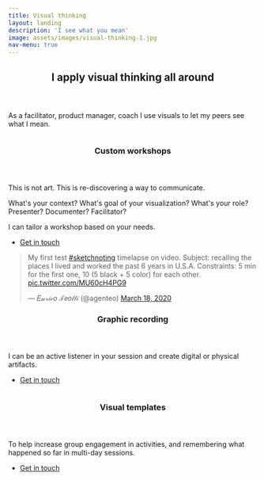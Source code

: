 ```yaml
---
title: Visual thinking
layout: landing
description: 'I see what you mean'
image: assets/images/visual-thinking-1.jpg
nav-menu: true
---
```


<!-- Main -->
<div id="main">

<!-- One -->
<section id="one">
	<div class="inner">
		<header class="major">
			<h2>I apply visual thinking all around</h2>
		</header>
		<p>As a facilitator, product manager, coach I use visuals to let my peers see what I mean.</p>
	</div>
</section>

<!-- Two -->
<section id="two" class="spotlights">
	<section>
		<div class="image">
			<img src="{% link assets/images/visualization-workshop.jpg %}" alt="" data-position="center center" />
		</div>
		<div class="content">
			<div class="inner">
				<header class="major">
					<h3 id="kickoff">Custom workshops</h3>
				</header>
				<p>This is not art. This is re-discovering a way to communicate.</p>
				<p>What's your context? What's goal of your visualization? What's your role? Presenter? Documenter? Facilitator?</p>				
				<p>I can tailor a workshop based on your needs.</p>
				<ul class="actions">
					<li><a target="_blank" href="https://calendly.com/teotti/free-30-minutes-chat" class="button">Get in touch</a></li>
				</ul>
			</div>
		</div>
	</section>
	<section>
<blockquote class="twitter-tweet"><p lang="en" dir="ltr">My first test <a href="https://twitter.com/hashtag/sketchnoting?src=hash&amp;ref_src=twsrc%5Etfw">#sketchnoting</a> timelapse on video. Subject: recalling the places I lived and worked the past 6 years in U.S.A. Constraints: 5 min for the first one, 10 (5 black + 5 color) for each other. <a href="https://t.co/MU60cH4PG9">pic.twitter.com/MU60cH4PG9</a></p>&mdash; 𝐸𝓃𝓇𝒾𝒸𝑜 𝒯𝑒𝑜𝓉𝓉𝒾 (@agenteo) <a href="https://twitter.com/agenteo/status/1240115063601516546?ref_src=twsrc%5Etfw">March 18, 2020</a></blockquote> <script async src="https://platform.twitter.com/widgets.js" charset="utf-8"></script>
		<div class="content">
			<div class="inner">
				<header class="major">
					<h3>Graphic recording</h3>
				</header>
				<p>I can be an active listener in your session and create digital or physical artifacts.</p>
				<ul class="actions">
					<li><a target="_blank" href="https://calendly.com/teotti/free-30-minutes-chat" class="button">Get in touch</a></li>
				</ul>
			</div>
		</div>
	</section>
	<section>
		<div href="generic.html" class="image">
			<img src="{% link assets/images/visual-template.jpg %}" alt="" data-position="25% 25%" />
		</div>
		<div class="content">
			<div class="inner">
				<header class="major">
					<h3>Visual templates</h3>
				</header>
				<p>To help increase group engagement in activities, and remembering what happened so far in multi-day sessions.</p>
				<ul class="actions">
					<li><a target="_blank" href="https://calendly.com/teotti/free-30-minutes-chat" class="button">Get in touch</a></li>
				</ul>
			</div>
		</div>
	</section>
</section>

</div>
